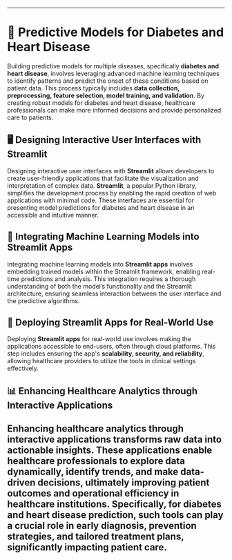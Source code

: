 
---

# 🎯 Predictive Models for Diabetes and Heart Disease

Building predictive models for multiple diseases, specifically **diabetes and heart disease**, involves leveraging advanced machine learning techniques to identify patterns and predict the onset of these conditions based on patient data. This process typically includes **data collection, preprocessing, feature selection, model training, and validation**. By creating robust models for diabetes and heart disease, healthcare professionals can make more informed decisions and provide personalized care to patients.

## 🖥️ Designing Interactive User Interfaces with Streamlit

Designing interactive user interfaces with **Streamlit** allows developers to create user-friendly applications that facilitate the visualization and interpretation of complex data. **Streamlit**, a popular Python library, simplifies the development process by enabling the rapid creation of web applications with minimal code. These interfaces are essential for presenting model predictions for diabetes and heart disease in an accessible and intuitive manner.

## 🔗 Integrating Machine Learning Models into Streamlit Apps

Integrating machine learning models into **Streamlit apps** involves embedding trained models within the Streamlit framework, enabling real-time predictions and analysis. This integration requires a thorough understanding of both the model’s functionality and the Streamlit architecture, ensuring seamless interaction between the user interface and the predictive algorithms.

## 🚀 Deploying Streamlit Apps for Real-World Use

Deploying **Streamlit apps** for real-world use involves making the applications accessible to end-users, often through cloud platforms. This step includes ensuring the app's **scalability, security, and reliability**, allowing healthcare providers to utilize the tools in clinical settings effectively.

## 📊 Enhancing Healthcare Analytics through Interactive Applications

Enhancing healthcare analytics through **interactive applications** transforms raw data into actionable insights. These applications enable healthcare professionals to explore data dynamically, identify trends, and make data-driven decisions, ultimately improving patient outcomes and operational efficiency in healthcare institutions. Specifically, for diabetes and heart disease prediction, such tools can play a crucial role in **early diagnosis, prevention strategies, and tailored treatment plans**, significantly impacting patient care.
----
